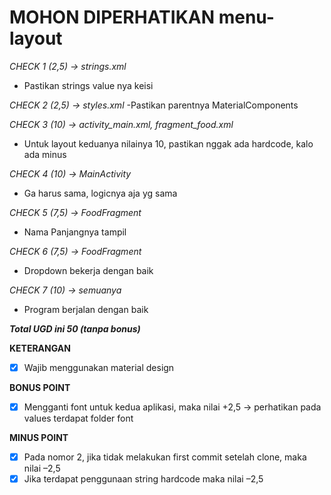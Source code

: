 # MOHON DIPERHATIKAN menu-layout

*CHECK 1 (2,5) -> strings.xml*
- Pastikan strings value nya keisi

*CHECK 2 (2,5) -> styles.xml*
-Pastikan parentnya MaterialComponents

*CHECK 3 (10) -> activity_main.xml, fragment_food.xml*
- Untuk layout keduanya nilainya 10, pastikan nggak ada hardcode, kalo ada minus

*CHECK 4 (10) -> MainActivity*
- Ga harus sama, logicnya aja yg sama

*CHECK 5 (7,5) -> FoodFragment*
- Nama Panjangnya tampil

*CHECK 6 (7,5) -> FoodFragment*
- Dropdown bekerja dengan baik

*CHECK 7 (10) -> semuanya*
- Program berjalan dengan baik

***Total UGD ini 50 (tanpa bonus)***

**KETERANGAN**
- [x] Wajib menggunakan material design

**BONUS POINT**
- [x] Mengganti font untuk kedua aplikasi, maka nilai +2,5 -> perhatikan pada values terdapat folder font

**MINUS POINT**
- [x] Pada nomor 2, jika tidak melakukan first commit setelah clone, maka nilai  –2,5
- [x] Jika terdapat penggunaan string hardcode maka nilai –2,5
